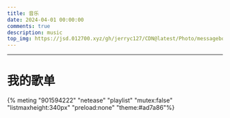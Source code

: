 ```yaml
---
title: 音乐
date: 2024-04-01 00:00:00
comments: true
description: music
top_img: https://jsd.012700.xyz/gh/jerryc127/CDN@latest/Photo/messageboard.jpg
---
```


***
<h1>我的歌单</h1>

{% meting "901594222" "netease" "playlist" "mutex:false" "listmaxheight:340px" "preload:none" "theme:#ad7a86"%}